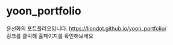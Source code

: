 # yoon_portfolio
윤선화의 포트폴리오입니다.
https://liondot.github.io/yoon_portfolio/ <br/>
링크를 클릭해 홈페이지를 확인해보세요
